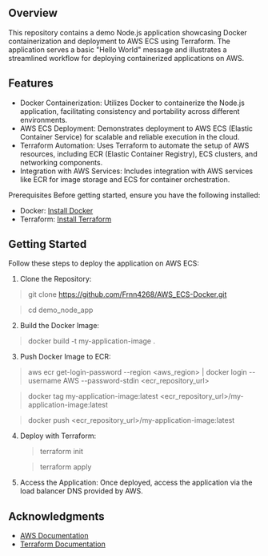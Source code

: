 ## Overview
This repository contains a demo Node.js application showcasing Docker containerization and deployment to AWS ECS using Terraform. The application serves a basic "Hello World" message and illustrates a streamlined workflow for deploying containerized applications on AWS.

## Features
- Docker Containerization: Utilizes Docker to containerize the Node.js application, facilitating consistency and portability across different environments.
- AWS ECS Deployment: Demonstrates deployment to AWS ECS (Elastic Container Service) for scalable and reliable execution in the cloud.
- Terraform Automation: Uses Terraform to automate the setup of AWS resources, including ECR (Elastic Container Registry), ECS clusters, and networking components.
- Integration with AWS Services: Includes integration with AWS services like ECR for image storage and ECS for container orchestration.

Prerequisites
Before getting started, ensure you have the following installed:

- Docker: [Install Docker](https://docs.docker.com/get-docker/)
- Terraform: [Install Terraform](https://developer.hashicorp.com/terraform/tutorials/aws-get-started/install-cli)

## Getting Started
Follow these steps to deploy the application on AWS ECS:
1. Clone the Repository:
  > git clone <https://github.com/Frnn4268/AWS_ECS-Docker.git>

  > cd demo_node_app

2. Build the Docker Image:
> docker build -t my-application-image .

3. Push Docker Image to ECR:
  > aws ecr get-login-password --region <aws_region> | docker login --username AWS --password-stdin <ecr_repository_url>
  
  > docker tag my-application-image:latest <ecr_repository_url>/my-application-image:latest

  > docker push <ecr_repository_url>/my-application-image:latest

4. Deploy with Terraform:
   > terraform init
   
   > terraform apply

6. Access the Application:
Once deployed, access the application via the load balancer DNS provided by AWS.

## Acknowledgments
- [AWS Documentation](https://docs.aws.amazon.com/)
- [Terraform Documentation](https://developer.hashicorp.com/terraform/docs)


